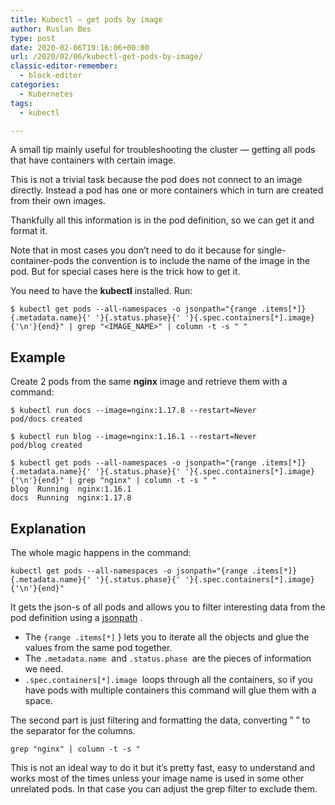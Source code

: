 ```yaml
---
title: Kubectl – get pods by image
author: Ruslan Bes
type: post
date: 2020-02-06T19:16:06+00:00
url: /2020/02/06/kubectl-get-pods-by-image/
classic-editor-remember:
  - block-editor
categories:
  - Kubernetes
tags:
  - kubectl

---
```

A small tip mainly useful for troubleshooting the cluster — getting all pods that have containers with certain image.

This is not a trivial task because the pod does not connect to an image directly. Instead a pod has one or more containers which in turn are created from their own images. 

Thankfully all this information is in the pod definition, so we can get it and format it.

Note that in most cases you don&#8217;t need to do it because for single-container-pods the convention is to include the name of the image in the pod. But for special cases here is the trick how to get it.

You need to have the **kubectl** installed. Run:

<pre class="wp-block-code"><code>$ kubectl get pods --all-namespaces -o jsonpath="{range .items[*]}{.metadata.name}{' '}{.status.phase}{' '}{.spec.containers[*].image}{'\n'}{end}" | grep "&lt;IMAGE_NAME>" | column -t -s " "</code></pre>

## Example

Create 2 pods from the same **nginx** image and retrieve them with a command:

<pre class="wp-block-code"><code>$ kubectl run docs --image=nginx:1.17.8 --restart=Never
pod/docs created
 
$ kubectl run blog --image=nginx:1.16.1 --restart=Never
pod/blog created
 
$ kubectl get pods --all-namespaces -o jsonpath="{range .items[*]}{.metadata.name}{' '}{.status.phase}{' '}{.spec.containers[*].image}{'\n'}{end}" | grep "nginx" | column -t -s " "
blog  Running  nginx:1.16.1
docs  Running  nginx:1.17.8</code></pre>

## Explanation

The whole magic happens in the command: 

<pre class="wp-block-code"><code>kubectl get pods --all-namespaces -o jsonpath="{range .items[*]}{.metadata.name}{' '}{.status.phase}{' '}{.spec.containers[*].image}{'\n'}{end}"</code></pre>

It gets the json-s of all pods and allows you to filter interesting data from the pod definition using a [jsonpath][1] .

  * The&nbsp;`{range .items[*]` } lets you to iterate all the objects and glue the values from the same pod together.
  * The&nbsp;`.metadata.name`&nbsp; and&nbsp;`.status.phase`&nbsp; are the pieces of information we need.
  * `.spec.containers[*].image`&nbsp; loops through all the containers, so if you have pods with multiple containers this command will glue them with a space.

The second part is just filtering and formatting the data, converting &#8221; &#8221; to the separator for the columns.

<pre class="wp-block-code"><code>grep "nginx" | column -t -s " </code></pre>

This is not an ideal way to do it but it&#8217;s pretty fast, easy to understand and works most of the times unless your image name is used in some other unrelated pods. In that case you can adjust the grep filter to exclude them.

 [1]: https://kubernetes.io/docs/reference/kubectl/jsonpath/